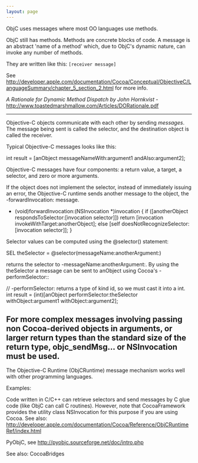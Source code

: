 ```yaml
---
layout: page
---
```


ObjC uses messages where most OO languages use methods. 

ObjC still has methods. Methods are concrete blocks of code. A message is an abstract 'name of a method' which, due to ObjC's dynamic nature, can invoke any number of methods.

They are written like this: 
<code>[receiver message]</code>

See http://developer.apple.com/documentation/Cocoa/Conceptual/ObjectiveC/LanguageSummary/chapter_5_section_2.html
for more info.


*A Rationale for Dynamic Method Dispatch by John Hornkvist* - http://www.toastedmarshmallow.com/Articles/DORationale.pdf

----
Objective-C objects communicate with each other by sending *messages*. The message being sent is called the selector, and the destination object is called the receiver.

Typical Objective-C messages looks like this:
    
int result = [anObject messageNameWith:argument1 andAlso:argument2];


Objective-C messages have four components: a return value, a target, a selector, and zero or more arguments.

If the object does not implement the selector, instead of immediately issuing an error, the Objective-C runtime sends another message to the object, the     -forwardInvocation: message.

    
- (void)forwardInvocation:(NSInvocation *)invocation {
  if ([anotherObject respondsToSelector:[invocation selector]])
    return [invocation invokeWithTarget:anotherObject];
  else
    [self doesNotRecognizeSelector:[invocation selector]];
}


Selector values can be computed using the     @selector() statement:
    
SEL theSelector = @selector(messageName:anotherArgument:)

returns the selector to     -messageName:anotherArgument:. By using the     theSelector a message can be sent to     anObject using Cocoa's     -performSelector::
    
// -performSelector: returns a type of kind     id, so we must cast it into a int.
int result = (int)[anObject performSelector:theSelector
                    withObject:argument1
                    withObject:argument2];


For more complex messages involving passing non Cocoa-derived objects in arguments, or larger return types than the standard size of the return type,     objc_sendMsg... or     NSInvocation must be used.
----
The Objective-C Runtime (ObjCRuntime) message mechanism works well with other programming languages.

Examples:

Code written in C/C++ can retrieve selectors and send messages by C glue code (like ObjC can call C routines). However, note that CocoaFramework provides the utility class     NSInvocation for this purpose if you are using Cocoa. 
See also: http://developer.apple.com/documentation/Cocoa/Reference/ObjCRuntimeRef/index.html

PyObjC, see http://pyobjc.sourceforge.net/doc/intro.php

See also: CocoaBridges
